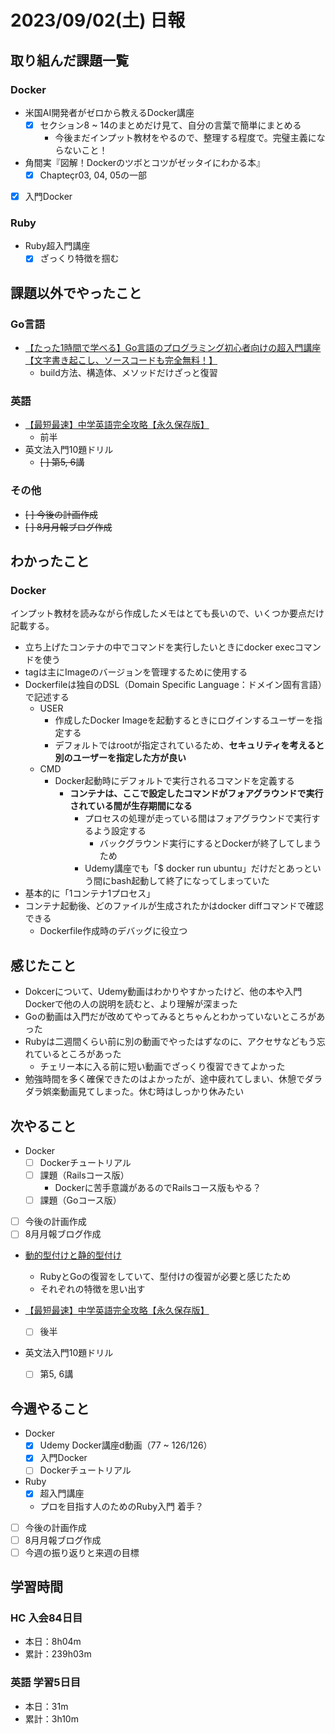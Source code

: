 # 2023/09/02(土) 日報

## 取り組んだ課題一覧

### Docker

- 米国AI開発者がゼロから教えるDocker講座
  - [x] セクション8 ~ 14のまとめだけ見て、自分の言葉で簡単にまとめる
    - 今後まだインプット教材をやるので、整理する程度で。完璧主義にならないこと！
- 角間実『図解！Dockerのツボとコツがゼッタイにわかる本』
  - [x] Chapteçr03, 04, 05の一部
- [x] 入門Docker

### Ruby

- Ruby超入門講座
  - [x] ざっくり特徴を掴む

## 課題以外でやったこと

### Go言語

- [【たった1時間で学べる】Go言語のプログラミング初心者向けの超入門講座【文字書き起こし、ソースコードも完全無料！】](https://youtu.be/kPXfMFJ0oIE?si=LJApgpZm2sbCEIpx)
  - build方法、構造体、メソッドだけざっと復習

### 英語

- [【最短最速】中学英語完全攻略【永久保存版】](https://youtu.be/-d-CgIl1ce4?si=zrok9COv967OIJQ7)
  - 前半
- 英文法入門10題ドリル
  - ~~[ ] 第5, 6講~~

### その他

- ~~[ ] 今後の計画作成~~
- ~~[ ] 8月月報ブログ作成~~

## わかったこと

### Docker

インプット教材を読みながら作成したメモはとても長いので、いくつか要点だけ記載する。

- 立ち上げたコンテナの中でコマンドを実行したいときにdocker execコマンドを使う
- tagは主にImageのバージョンを管理するために使用する
- Dockerfileは独自のDSL（Domain Specific Language：ドメイン固有言語）で記述する
  - USER
    - 作成したDocker Imageを起動するときにログインするユーザーを指定する
    - デフォルトではrootが指定されているため、**セキュリティを考えると別のユーザーを指定した方が良い**
  - CMD
    - Docker起動時にデフォルトで実行されるコマンドを定義する
      - **コンテナは、ここで設定したコマンドがフォアグラウンドで実行されている間が生存期間になる**
        - プロセスの処理が走っている間はフォアグラウンドで実行するよう設定する
          - バックグラウンド実行にするとDockerが終了してしまうため
        - Udemy講座でも「$ docker run ubuntu」だけだとあっという間にbash起動して終了になってしまっていた
- 基本的に「1コンテナ1プロセス」
- コンテナ起動後、どのファイルが生成されたかはdocker diffコマンドで確認できる
  - Dockerfile作成時のデバッグに役立つ

## 感じたこと

- Dokcerについて、Udemy動画はわかりやすかったけど、他の本や入門Dockerで他の人の説明を読むと、より理解が深まった
- Goの動画は入門だが改めてやってみるとちゃんとわかっていないところがあった
- Rubyは二週間くらい前に別の動画でやったはずなのに、アクセサなどもう忘れているところがあった
  - チェリー本に入る前に短い動画でざっくり復習できてよかった
- 勉強時間を多く確保できたのはよかったが、途中疲れてしまい、休憩でダラダラ娯楽動画見てしまった。休む時はしっかり休みたい

## 次やること

- Docker
  - [ ] Dockerチュートリアル
  - [ ] 課題（Railsコース版）
    - Dockerに苦手意識があるのでRailsコース版もやる？
  - [ ] 課題（Goコース版）
- [ ] 今後の計画作成
- [ ] 8月月報ブログ作成

- [動的型付けと静的型付け](https://qiita.com/toryuneko/items/c023031b61886cae2a99)
  - RubyとGoの復習をしていて、型付けの復習が必要と感じたため
  - それぞれの特徴を思い出す

- [【最短最速】中学英語完全攻略【永久保存版】](https://youtu.be/-d-CgIl1ce4?si=zrok9COv967OIJQ7)
  - [ ] 後半
- 英文法入門10題ドリル
  - [ ] 第5, 6講

## 今週やること

- Docker
  - [x] Udemy Docker講座d動画（77 ~ 126/126）
  - [x] 入門Docker
  - [ ] Dockerチュートリアル
- Ruby
  - [x] 超入門講座
  - プロを目指す人のためのRuby入門 着手？
- [ ] 今後の計画作成
- [ ] 8月月報ブログ作成
- [ ] 今週の振り返りと来週の目標

## 学習時間

### HC 入会84日目

- 本日：8h04m
- 累計：239h03m

### 英語 学習5日目

- 本日：31m
- 累計：3h10m
